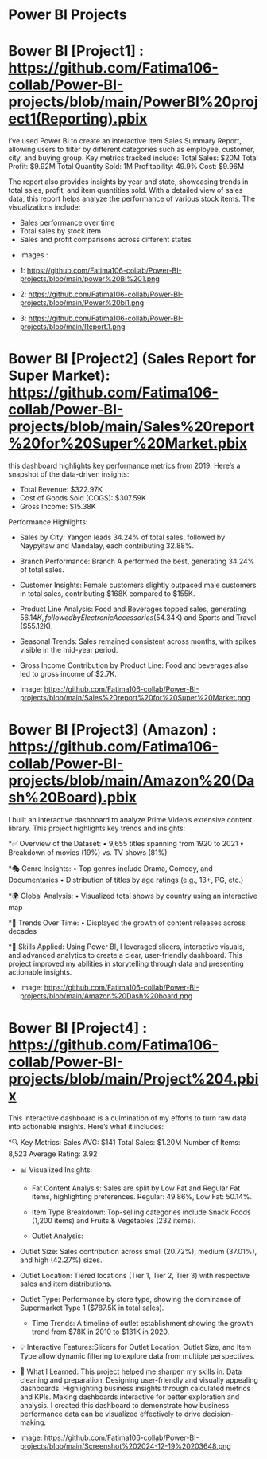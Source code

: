 # Power BI Projects 
# Bower BI [Project1] : https://github.com/Fatima106-collab/Power-BI-projects/blob/main/PowerBI%20project1(Reporting).pbix 
I’ve used Power BI to create an interactive Item Sales Summary Report, allowing users to filter by different categories such as employee, customer, city, and buying group. Key metrics tracked include:
Total Sales: $20M
Total Profit: $9.92M
Total Quantity Sold: 1M
Profitability: 49.9%
Cost: $9.96M

The report also provides insights by year and state, showcasing trends in total sales, profit, and item quantities sold. With a detailed view of sales data, this report helps analyze the performance of various stock items.
The visualizations include:
- Sales performance over time
- Total sales by stock item
- Sales and profit comparisons across different states

 * Images : 
* 1: https://github.com/Fatima106-collab/Power-BI-projects/blob/main/power%20Bi%201.png

* 2: https://github.com/Fatima106-collab/Power-BI-projects/blob/main/Power%20bi1.png

* 3: https://github.com/Fatima106-collab/Power-BI-projects/blob/main/Report.1.png

# Bower BI [Project2]  (Sales Report for Super Market): https://github.com/Fatima106-collab/Power-BI-projects/blob/main/Sales%20report%20for%20Super%20Market.pbix

this dashboard highlights key performance metrics from 2019. Here’s a snapshot of the data-driven insights:

   * Total Revenue: $322.97K
   * Cost of Goods Sold (COGS): $307.59K
   * Gross Income: $15.38K

Performance Highlights:
*  Sales by City:
Yangon leads 34.24% of total sales, followed by Naypyitaw and Mandalay, each contributing 32.88%.

*  Branch Performance:
Branch A performed the best, generating 34.24% of total sales.

*  Customer Insights:
Female customers slightly outpaced male customers in total sales, contributing $168K compared to $155K.

*  Product Line Analysis:
Food and Beverages topped sales, generating $56.14K, followed by Electronic Accessories ($54.34K) and Sports and Travel ($55.12K).

*  Seasonal Trends:
Sales remained consistent across months, with spikes visible in the mid-year period.

*  Gross Income Contribution by Product Line:
Food and beverages also led to gross income of $2.7K.


* Image: https://github.com/Fatima106-collab/Power-BI-projects/blob/main/Sales%20report%20for%20Super%20Market.png

# Bower BI  [Project3] (Amazon) : https://github.com/Fatima106-collab/Power-BI-projects/blob/main/Amazon%20(Dash%20Board).pbix

I built an interactive dashboard to analyze Prime Video’s extensive content library. This project highlights key trends and insights:

*✅ Overview of the Dataset:
 • 9,655 titles spanning from 1920 to 2021
 • Breakdown of movies (19%) vs. TV shows (81%)

*🎭 Genre Insights:
 • Top genres include Drama, Comedy, and Documentaries
 • Distribution of titles by age ratings (e.g., 13+, PG, etc.)

*🌍 Global Analysis:
 • Visualized total shows by country using an interactive map

*📅 Trends Over Time:
 • Displayed the growth of content releases across decades

*🎯 Skills Applied:
Using Power BI, I leveraged slicers, interactive visuals, and advanced analytics to create a clear, user-friendly dashboard. This project improved my abilities in storytelling through data and presenting actionable insights.

* Image: https://github.com/Fatima106-collab/Power-BI-projects/blob/main/Amazon%20Dash%20board.png

# Bower BI [Project4] : https://github.com/Fatima106-collab/Power-BI-projects/blob/main/Project%204.pbix

This interactive dashboard is a culmination of my efforts to turn raw data into actionable insights. Here’s what it includes:

*🔍 Key Metrics:
Sales AVG: $141
Total Sales: $1.20M
Number of Items: 8,523
Average Rating: 3.92

* 📊 Visualized Insights:
     * Fat Content Analysis: Sales are split by Low Fat and Regular Fat items, highlighting preferences.
         Regular: 49.86%, Low Fat: 50.14%.

    * Item Type Breakdown: Top-selling categories include Snack Foods (1,200 items) and Fruits & Vegetables (232 items).

    * Outlet Analysis:
* Outlet Size: Sales contribution across small (20.72%), medium (37.01%), and high (42.27%) sizes.
* Outlet Location: Tiered locations (Tier 1, Tier 2, Tier 3) with respective sales and item distributions.
* Outlet Type: Performance by store type, showing the dominance of Supermarket Type 1 ($787.5K in total sales).

     * Time Trends: A timeline of outlet establishment showing the growth trend from $78K in 2010 to $131K in 2020.

* 💡 Interactive Features:Slicers for Outlet Location, Outlet Size, and Item Type allow dynamic filtering to explore data from multiple perspectives.

* 🚀 What I Learned:
This project helped me sharpen my skills in:
Data cleaning and preparation.
Designing user-friendly and visually appealing dashboards.
Highlighting business insights through calculated metrics and KPIs.
Making dashboards interactive for better exploration and analysis.
I created this dashboard to demonstrate how business performance data can be visualized effectively to drive decision-making.

* Image: https://github.com/Fatima106-collab/Power-BI-projects/blob/main/Screenshot%202024-12-19%20203648.png




